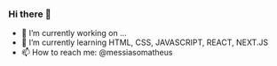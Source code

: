 ### Hi there 👋

- 🔭 I’m currently working on ...
- 🌱 I’m currently learning HTML, CSS, JAVASCRIPT, REACT, NEXT.JS
- 📫 How to reach me: @messiasomatheus
